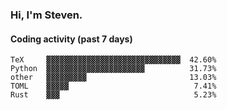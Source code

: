 ### Hi, I'm Steven.

#### Coding activity (past 7 days)
```
TeX     ▓▓▓▓▓▓▓▓▓▓▓▓▓▓▓▓▓▓▓▓▓▓▓▓▓▓▓▓▓▓  42.60%
Python  ▓▓▓▓▓▓▓▓▓▓▓▓▓▓▓▓▓▓▓▓▓▓          31.73%
other   ▓▓▓▓▓▓▓▓▓                       13.03%
TOML    ▓▓▓▓▓                            7.41%
Rust    ▓▓▓                              5.23%
```
